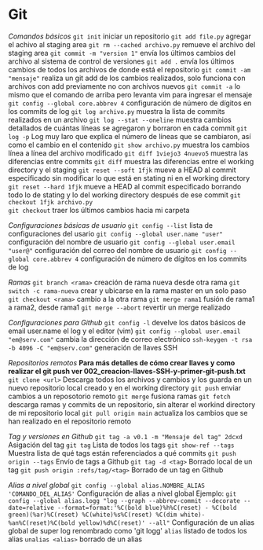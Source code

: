 # Git
_Comandos básicos_
`git init`                    iniciar un repositorio
`git add file.py`             agregar el achivo al staging area
`git rm --cached archivo.py`    remueve el archivo del staging area
`git commit -m "version 1"`   envía los últimos cambios del archivo al sistema de control de versiones
`git add .`                   envía los últimos cambios de todos los archivos de donde está el repositorio
`git commit -am "mensaje"`                   realiza un git add de los cambios realizados, solo funciona con archivos con add previamente no con archivos nuevos
`git commit -a`                   lo mismo que el comando de arriba pero levanta vim para ingresar el mensaje
`git config --global core.abbrev 4`  configuración de número de dígitos en los commits de log
`git log archivo.py`          muestra la lista de commits realizados en un archivo
`git log --stat --oneline`      muestra cambios detallados de cuántas líneas se agregaron y borraron en cada commit
`git log -p`      Log muy laro que explica el número de líneas que se cambiaron, así como el cambio en el contenido
`git show archivo.py`           muestra los cambios línea a línea del archivo modificado
`git diff 1viejo3 4nuevo5`           muestra las diferencias entre commits
`git diff`                          muestra las diferencias entre el working directory y el staging
`git reset --soft 1fjk`             mueve a HEAD al commit especificado sin modificar lo que está en stating ni en el working directory                    
`git reset --hard 1fjk`             mueve a HEAD al commit especificado borrando todo lo de stating y lo del working directory después de ese commit
`git checkout 1fjk archivo.py`                     
`git checkout`                     traer los últimos cambios hacia mi carpeta

_Configuraciones básicas de usuario_
`git config --list`                      lista de configuraciones del usario
`git config --global user.name "user"`   configuración del nombre de usuario
`git config --global user.email "user@"`  configuración del correo del nombre de usuario
`git config --global core.abbrev 4`  configuración de número de dígitos en los commits de log

_Ramas_
`git branch <rama>`         creación de rama nueva desde otra rama
`git switch -c rama-nueva`        crear y ubicarse en la rama master en un solo paso
`git checkout <rama>`       cambio a la otra rama
`git merge rama1`       fusión de rama1 a rama2, desde rama1
`git merge --abort`       revertir un merge realizado

_Configuraciones para Github_
 `git config -l`                                develve los datos básicos de email user.name el log y el editor (vim)
`git config --global user.email "em@serv.com"`   cambia la dirección de correo electrónico
`ssh-keygen -t rsa -b 4096 -C "em@serv.com"`     generación de llaves SSH

_Repositorios remotos_
**Para más detalles de cómo crear llaves y como realizar el git push ver 002_creacion-llaves-SSH-y-primer-git-push.txt**
`git clone <url>`           Descarga todos los archivos y cambios y los guarda en un nuevo repositorio local creado y en el working directory
`git push`                    enviar cambios a un reposotorio remoto
`git merge`                   fusiona ramas
`git fetch`                   descarga ramas y commits de un repositorio, sin alterar el workind directory de mi repositorio local
`git pull origin main`                    actualiza los cambios que se han realizado en el repositorio remoto

_Tag y versiones en Github_
`git tag -a v0.1 -m "Mensaje del tag" 2dcxd`    Asigación del tag
`git tag`                                       Lista de todos los tags
`git show-ref --tags`                           Muestra lista de qué tags están referenciados a qué commits
`git push origin --tags`                        Envío de tags a Github
`git tag -d <tag>`                              Borrado local de un tag
`git push origin :refs/tag/<tag>`               Borrado de un tag en Github

_Alias a nivel global_
`git config --global alias.NOMBRE_ALIAS 'COMANDO_DEL_ALIAS'` Configuración de alias a nivel global
Ejemplo:
`git config --global alias.logg "log --graph --abbrev-commit --decorate --date=relative --format=format:'%C(bold blue)%h%C(reset) - %C(bold green)(%ar)%C(reset) %C(white)%s%C(reset) %C(dim white)- %an%C(reset)%C(bold yellow)%d%C(reset)' --all"` Configuración de un alias global de super log renombrado como 'git logg'
`alias`                 listado de todos los alias
`unalias <alias>`       borrado de un alias
